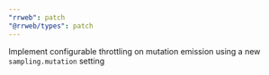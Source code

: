 ```yaml
---
"rrweb": patch
"@rrweb/types": patch
---
```


Implement configurable throttling on mutation emission using a new `sampling.mutation` setting
